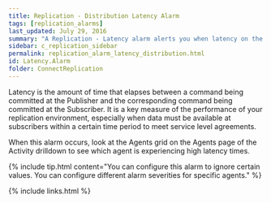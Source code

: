 ```yaml
---
title: Replication - Distribution Latency Alarm
tags: [replication_alarms]
last_updated: July 29, 2016
summary: "A Replication - Latency alarm alerts you when latency on the Distributor or Log Reader agent exceeds a threshold."
sidebar: c_replication_sidebar
permalink: replication_alarm_latency_distribution.html
id: Latency.Alarm
folder: ConnectReplication
---
```



Latency is the amount of time that elapses between a command being committed at the Publisher and the corresponding command being committed at the Subscriber. It is a key measure of the performance of your replication environment, especially when data must be available at subscribers within a certain time period to meet service level agreements.

When this alarm occurs, look at the Agents grid on the Agents page of the Activity drilldown to see which agent is experiencing high latency times.


{% include tip.html content="You can configure this alarm to ignore certain values. You can configure different alarm severities for specific agents." %}


{% include links.html %}
